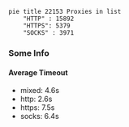 
```mermaid
pie title 22153 Proxies in list
    "HTTP" : 15892
    "HTTPS": 5379
    "SOCKS" : 3971
```

### Some Info
#### Average Timeout

- mixed: 4.6s
- http: 2.6s
- https: 7.5s
- socks: 6.4s